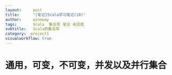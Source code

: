 ```yaml
---
layout:     post
title:      "[笔记]Scala学习笔记(10)"
author:     wineway
tags: 		Scala  集合库 笔记 未完成
subtitle:   Scala的集合库
category:  project1
visualworkflow: true
---
```

# 通用，可变，不可变，并发以及并行集合
